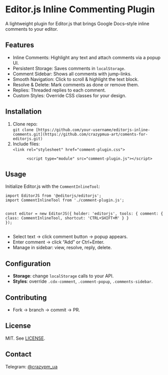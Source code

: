  
  <h1>Editor.js Inline Commenting Plugin</h1>
  <p>A lightweight plugin for Editor.js that brings Google Docs–style inline comments to your editor.</p>

  <h2>Features</h2>
  <ul>
    <li>Inline Comments: Highlight any text and attach comments via a popup UI.</li>
    <li>Persistent Storage: Saves comments in <code>localStorage</code>.</li>
    <li>Comment Sidebar: Shows all comments with jump-links.</li>
    <li>Smooth Navigation: Click to scroll & highlight the text block.</li>
    <li>Resolve & Delete: Mark comments as done or remove them.</li>
    <li>Replies: Threaded replies to each comment.</li>
    <li>Custom Styles: Override CSS classes for your design.</li>
  </ul>

  <h2>Installation</h2>
  <ol>
    <li>Clone repo:<br>
      <code>git clone [https://github.com/your-username/editorjs-inline-comments.git](https://github.com/crazypmua-art/coments-for-editorjs.git)</code>
    </li>
    <li>Include files:<br>
      <code>&lt;link rel="stylesheet" href="comment-plugin.css"&gt;<br>
      &lt;script type="module" src="comment-plugin.js"&gt;&lt;/script&gt;</code>
    </li>
  </ol>

  <h2>Usage</h2>
  <p>Initialize Editor.js with the <code>CommentInlineTool</code>:</p>
  <pre><code>import EditorJS from '@editorjs/editorjs';
import CommentInlineTool from './comment-plugin.js';

const editor = new EditorJS({
  holder: 'editorjs',
  tools: {
    comment: { class: CommentInlineTool, shortcut: 'CTRL+SHIFT+M' }
  }
});</code></pre>
  <ul>
    <li>Select text → click comment button → popup appears.</li>
    <li>Enter comment → click “Add” or Ctrl+Enter.</li>
    <li>Manage in sidebar: view, resolve, reply, delete.</li>
  </ul>

  <h2>Configuration</h2>
  <ul>
    <li><strong>Storage</strong>: change <code>localStorage</code> calls to your API.</li>
    <li><strong>Styles</strong>: override <code>.cdx-comment</code>, <code>.comment-popup</code>, <code>.comments-sidebar</code>.</li>
  </ul>

  <h2>Contributing</h2>
  <ul>
    <li>Fork → branch → commit → PR.</li>
  </ul>

  <h2>License</h2>
  <p>MIT. See <a href="LICENSE">LICENSE</a>.</p>

  <h2>Contact</h2>
  <p>Telegram: <a href="https://t.me/crazypm_ua">@crazypm_ua</a></p>
</body>
</html>
